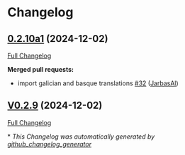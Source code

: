 # Changelog

## [0.2.10a1](https://github.com/OpenVoiceOS/ovos-skill-dictation/tree/0.2.10a1) (2024-12-02)

[Full Changelog](https://github.com/OpenVoiceOS/ovos-skill-dictation/compare/V0.2.9...0.2.10a1)

**Merged pull requests:**

- import galician and basque translations [\#32](https://github.com/OpenVoiceOS/ovos-skill-dictation/pull/32) ([JarbasAl](https://github.com/JarbasAl))

## [V0.2.9](https://github.com/OpenVoiceOS/ovos-skill-dictation/tree/V0.2.9) (2024-12-02)

[Full Changelog](https://github.com/OpenVoiceOS/ovos-skill-dictation/compare/0.2.9...V0.2.9)



\* *This Changelog was automatically generated by [github_changelog_generator](https://github.com/github-changelog-generator/github-changelog-generator)*
